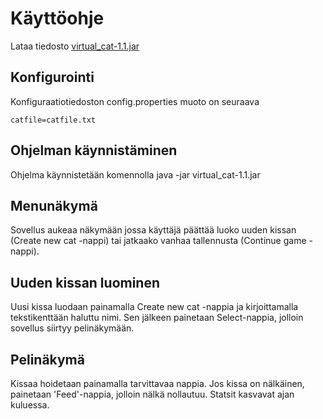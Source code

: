 # Käyttöohje

Lataa tiedosto [virtual_cat-1.1.jar](https://github.com/sumuh/ot-harjoitustyo/releases/download/viikko6/virtual_cat-1.1.jar)

## Konfigurointi

Konfiguraatiotiedoston config.properties muoto on seuraava 
```
catfile=catfile.txt
```

## Ohjelman käynnistäminen

Ohjelma käynnistetään komennolla java -jar virtual_cat-1.1.jar

## Menunäkymä

Sovellus aukeaa näkymään jossa käyttäjä päättää luoko uuden kissan (Create new cat -nappi) tai jatkaako vanhaa tallennusta (Continue game -nappi).

## Uuden kissan luominen

Uusi kissa luodaan painamalla Create new cat -nappia ja kirjoittamalla tekstikenttään haluttu nimi. Sen jälkeen painetaan Select-nappia, jolloin sovellus siirtyy pelinäkymään.

## Pelinäkymä

Kissaa hoidetaan painamalla tarvittavaa nappia. Jos kissa on nälkäinen, painetaan 'Feed'-nappia, jolloin nälkä nollautuu. Statsit kasvavat ajan kuluessa.
